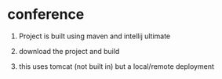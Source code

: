 # conference
 
1. Project is built using maven and intellij ultimate

2. download the project and build

3. this uses tomcat (not built in) but a local/remote deployment
